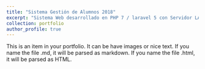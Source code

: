 ```yaml
---
title: "Sistema Gestión de Alumnos 2018"
excerpt: "Sistema Web desarrollado en PHP 7 / laravel 5 con Servidor LAMP<br/><img src='/images/500x300.png'>"
collection: portfolio
author_profile: true
---
```


This is an item in your portfolio. It can be have images or nice text. If you name the file .md, it will be parsed as markdown. If you name the file .html, it will be parsed as HTML. 
